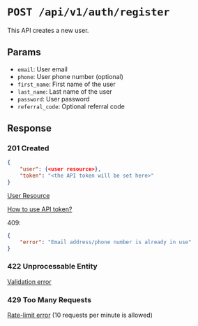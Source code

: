 # `POST /api/v1/auth/register`
This API creates a new user.


## Params

- `email`: User email
- `phone`: User phone number (optional)
- `first_name`: First name of the user
- `last_name`: Last name of the user
- `password`: User password
- `referral_code`: Optional referral code

## Response

### 201 Created
```json
{
    "user": {<user resource>},
    "token": "<the API token will be set here>"
}
```

[User Resource](../users/user_resource.md)

[How to use API token?](login.md#how-to-use-api-token)

409:
```json
{
    "error": "Email address/phone number is already in use"
}
```

### 422 Unprocessable Entity
[Validation error](../_globals/validation-errors.md)

### 429 Too Many Requests
[Rate-limit error](../_globals/rate-limit-errors.md) (10 requests per minute is allowed)
